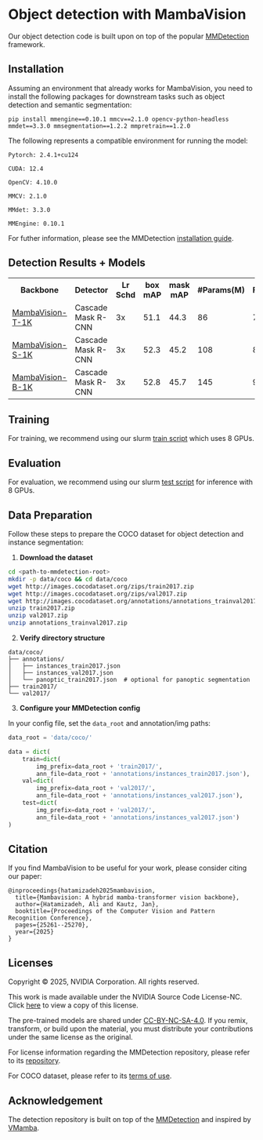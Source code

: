 # Object detection with MambaVision

Our object detection code is built upon on top of the popular [MMDetection](https://github.com/open-mmlab/mmdetection) framework. 


## Installation 

Assuming an environment that already works for MambaVision, you need to install the following packages for downstream tasks such as object detection and semantic segmentation:

```
pip install mmengine==0.10.1 mmcv==2.1.0 opencv-python-headless mmdet==3.3.0 mmsegmentation==1.2.2 mmpretrain==1.2.0
```

The following represents a compatible environment for running the model:

```
Pytorch: 2.4.1+cu124

CUDA: 12.4

OpenCV: 4.10.0

MMCV: 2.1.0

MMdet: 3.3.0

MMEngine: 0.10.1
```

For futher information, please see the MMDetection [installation guide](https://mmdetection.readthedocs.io/en/latest/get_started.html).

## Detection Results + Models 

<table>
  <tr>
    <th>Backbone</th>
    <th>Detector</th>
    <th>Lr Schd</th>
    <th>box mAP</th>
    <th>mask mAP</th>
    <th>#Params(M)</th>
    <th>FLOPs(G)</th>
    <th>HF</th>
    <th>Config</th>
    <th>Log</th>
    <th>Model Ckpt</th>
  </tr>

<tr>
    <td><a href="https://huggingface.co/nvidia/MambaVision-T-1K">MambaVision-T-1K</a></td>
    <td>Cascade Mask R-CNN</td>
    <td>3x</td>
    <td>51.1</td>
    <td>44.3</td>
    <td>86</td>
    <td>740</td>
    <td><a href="https://huggingface.co/nvidia/cascade_mask_rcnn_mamba_vision_tiny_3x_coco">HF</a></td>
    <td><a href="https://github.com/NVlabs/MambaVision/blob/main/object_detection/configs/mamba_vision/cascade_mask_rcnn_mamba_vision_tiny_3x_coco.py">config</a></td>
    <td><a href="https://github.com/NVlabs/MambaVision/blob/main/object_detection/tools/work_dirs/cascade_mask_rcnn_mamba_vision_tiny_3x_coco/20250607_142007/20250607_142007.log">log</a></td>
    <td><a href="https://huggingface.co/nvidia/cascade_mask_rcnn_mamba_vision_tiny_3x_coco/resolve/main/cascade_mask_rcnn_mamba_vision_tiny_3x_coco.pth">model</a></td>
</tr>

<tr>
    <td><a href="https://huggingface.co/nvidia/MambaVision-S-1K">MambaVision-S-1K</a></td>
    <td>Cascade Mask R-CNN</td>
    <td>3x</td>
    <td>52.3</td>
    <td>45.2</td>
    <td>108</td>
    <td>828</td>
    <td><a href="https://huggingface.co/nvidia/cascade_mask_rcnn_mamba_vision_small_3x_coco">HF</a></td>
    <td><a href="https://github.com/NVlabs/MambaVision/blob/main/object_detection/configs/mamba_vision/cascade_mask_rcnn_mamba_vision_small_3x_coco.py">config</a></td>
    <td><a href="https://github.com/NVlabs/MambaVision/blob/main/object_detection/tools/work_dirs/cascade_mask_rcnn_mamba_vision_small_3x_coco/20250607_144612/20250607_144612.log">log</a></td>
    <td><a href="https://huggingface.co/nvidia/cascade_mask_rcnn_mamba_vision_tiny_3x_coco/resolve/main/cascade_mask_rcnn_mamba_vision_tiny_3x_coco.pth">model</a></td>
</tr>

<tr>
    <td><a href="https://huggingface.co/nvidia/MambaVision-B-1K">MambaVision-B-1K</a></td>
    <td>Cascade Mask R-CNN</td>
    <td>3x</td>
    <td>52.8</td>
    <td>45.7</td>
    <td>145</td>
    <td>964</td>
    <td><a href="https://huggingface.co/nvidia/cascade_mask_rcnn_mamba_vision_base_3x_coco">HF</a></td>
    <td><a href="https://github.com/NVlabs/MambaVision/blob/main/object_detection/configs/mamba_vision/cascade_mask_rcnn_mamba_vision_base_3x_coco.py">config</a></td>
    <td><a href="https://github.com/NVlabs/MambaVision/blob/main/object_detection/tools/work_dirs/cascade_mask_rcnn_mamba_vision_base_3x_coco/20250607_145939/20250607_145939.log">log</a></td>
    <td><a href="https://huggingface.co/nvidia/cascade_mask_rcnn_mamba_vision_base_3x_coco/resolve/main/cascade_mask_rcnn_mamba_vision_base_3x_coco.pth">model</a></td>
</tr>


</table>


## Training

For training, we recommend using our slurm [train script](https://github.com/open-mmlab/mmdetection) which uses 8 GPUs.


## Evaluation

For evaluation, we recommend using our slurm [test script](https://github.com/open-mmlab/mmdetection) for inference with 8 GPUs. 

## Data Preparation

Follow these steps to prepare the COCO dataset for object detection and instance segmentation:

1. **Download the dataset**

```bash
cd <path-to-mmdetection-root>
mkdir -p data/coco && cd data/coco
wget http://images.cocodataset.org/zips/train2017.zip
wget http://images.cocodataset.org/zips/val2017.zip
wget http://images.cocodataset.org/annotations/annotations_trainval2017.zip
unzip train2017.zip
unzip val2017.zip
unzip annotations_trainval2017.zip
```

2. **Verify directory structure**

```
data/coco/
├── annotations/
│   ├── instances_train2017.json
│   ├── instances_val2017.json
│   └── panoptic_train2017.json  # optional for panoptic segmentation
├── train2017/
└── val2017/
```

3. **Configure your MMDetection config**

In your config file, set the `data_root` and annotation/img paths:

```python
data_root = 'data/coco/'

data = dict(
    train=dict(
        img_prefix=data_root + 'train2017/',
        ann_file=data_root + 'annotations/instances_train2017.json'),
    val=dict(
        img_prefix=data_root + 'val2017/',
        ann_file=data_root + 'annotations/instances_val2017.json'),
    test=dict(
        img_prefix=data_root + 'val2017/',
        ann_file=data_root + 'annotations/instances_val2017.json')
)
```


## Citation

If you find MambaVision to be useful for your work, please consider citing our paper: 

```
@inproceedings{hatamizadeh2025mambavision,
  title={Mambavision: A hybrid mamba-transformer vision backbone},
  author={Hatamizadeh, Ali and Kautz, Jan},
  booktitle={Proceedings of the Computer Vision and Pattern Recognition Conference},
  pages={25261--25270},
  year={2025}
}
```

## Licenses

Copyright © 2025, NVIDIA Corporation. All rights reserved.

This work is made available under the NVIDIA Source Code License-NC. Click [here](LICENSE) to view a copy of this license.

The pre-trained models are shared under [CC-BY-NC-SA-4.0](https://creativecommons.org/licenses/by-nc-sa/4.0/). If you remix, transform, or build upon the material, you must distribute your contributions under the same license as the original.

For license information regarding the MMDetection repository, please refer to its [repository](https://github.com/open-mmlab/mmdetection).

For COCO dataset, please refer to its [terms of use](https://cocodataset.org/#termsofuse).


## Acknowledgement
The detection repository is built on top of the [MMDetection](https://github.com/open-mmlab/mmdetection) and inspired by [VMamba](https://github.com/MzeroMiko/VMamba/tree/main/detection). 